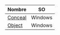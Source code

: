|Nombre|SO|
|-----|-------|
|[Conceal](./Windows/Conceal/index.md)|Windows|
|[Object](./Windows/Object/index.md)|Windows|